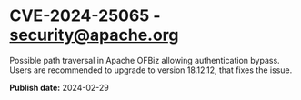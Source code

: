# CVE-2024-25065 - security@apache.org


Possible path traversal in Apache OFBiz allowing authentication bypass.
Users are recommended to upgrade to version 18.12.12, that fixes the issue.



**Publish date:** 2024-02-29
